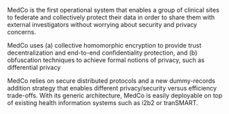 MedCo is the first operational system that enables a group of clinical sites to federate and collectively protect their data in order to share them with external investigators without worrying about security and privacy concerns.

MedCo uses (a) collective homomorphic encryption to provide trust decentralization and end-to-end confidentiality protection, and (b) obfuscation techniques to achieve formal notions of privacy, such as differential privacy

MedCo relies on secure distributed protocols and a new dummy-records addition strategy that enables different privacy/security versus efficiency trade-offs. With its generic architecture, MedCo is easily deployable on top of existing health information systems such as i2b2 or tranSMART.